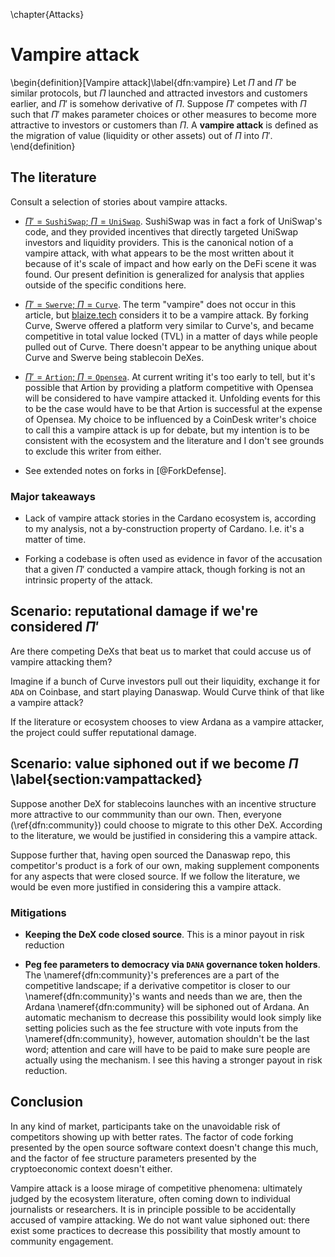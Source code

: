 \chapter{Attacks}

# Vampire attack

\begin{definition}[Vampire attack]\label{dfn:vampire}
Let $\Pi$ and $\Pi'$ be similar protocols, but $\Pi$ launched and attracted investors and customers earlier, and $\Pi'$ is somehow derivative of $\Pi$. Suppose $\Pi'$ competes with $\Pi$ such that $\Pi'$ makes parameter choices or other measures to become more attractive to investors or customers than $\Pi$. A $\textbf{vampire attack}$ is defined as the migration of value (liquidity or other assets) out of $\Pi$ into $\Pi'$.
\end{definition}

## The literature
Consult a selection of stories about vampire attacks. 

* [$\Pi' = \texttt{SushiSwap}$; $\Pi = \texttt{UniSwap}$](https://youtu.be/UFjXwrCGuog). SushiSwap was in fact a fork of UniSwap's code, and they provided incentives that directly targeted UniSwap investors and liquidity providers. This is the canonical notion of a vampire attack, with what appears to be the most written about it because of it's scale of impact and how early on the DeFi scene it was found. Our present definition is generalized for analysis that applies outside of the specific conditions here.

* [$\Pi' = \texttt{Swerve}$; $\Pi = \texttt{Curve}$](https://finance.yahoo.com/news/swerve-finance-total-value-locked-075020390.html). The term "vampire" does not occur in this article, but [blaize.tech](https://blaize.tech/services/how-to-prevent-liquidity-vampire-attacks-in-defi/) considers it to be a vampire attack. By forking Curve, Swerve offered a platform very similar to Curve's, and became competitive in total value locked (TVL) in a matter of days while people pulled out of Curve. There doesn't appear to be anything unique about Curve and Swerve being stablecoin DeXes. 

* [$\Pi' = \texttt{Artion}$; $\Pi = \texttt{Opensea}$](https://www.coindesk.com/tech/2021/09/24/andre-cronjes-new-nft-marketplace-is-a-vampire-attack-suicide-pact/). At current writing it's too early to tell, but it's possible that Artion by providing a platform competitive with Opensea will be considered to have vampire attacked it. Unfolding events for this to be the case would have to be that Artion is successful at the expense of Opensea. My choice to be influenced by a CoinDesk writer's choice to call this a vampire attack is up for debate, but my intention is to be consistent with the ecosystem and the literature and I don't see grounds to exclude this writer from either.

* See extended notes on forks in [@ForkDefense]. 

### Major takeaways

* Lack of vampire attack stories in the Cardano ecosystem is, according to my analysis, not a by-construction property of Cardano. I.e. it's a matter of time. 

* Forking a codebase is often used as evidence in favor of the accusation that a given $\Pi'$ conducted a vampire attack, though forking is not an intrinsic property of the attack. 

## Scenario: reputational damage if we're considered $\Pi'$

Are there competing DeXs that beat us to market that could accuse us of vampire attacking them? 

Imagine if a bunch of Curve investors pull out their liquidity, exchange it for `ADA` on Coinbase, and start playing Danaswap. Would Curve think of that like a vampire attack?

If the literature or ecosystem chooses to view Ardana as a vampire attacker, the project could suffer reputational damage.

## Scenario: value siphoned out if we become $\Pi$ \label{section:vampattacked}

Suppose another DeX for stablecoins launches with an incentive structure more attractive to our commmunity than our own. Then, everyone (\ref{dfn:community}) could choose to migrate to this other DeX. According to the literature, we would be justified in considering this a vampire attack. 

Suppose further that, having open sourced the Danaswap repo, this competitor's product is a fork of our own, making supplement components for any aspects that were closed source. If we follow the literature, we would be even more justified in considering this a vampire attack. 

### Mitigations

* **Keeping the DeX code closed source**. This is a minor payout in risk reduction

* **Peg fee parameters to democracy via `DANA` governance token holders**. The \nameref{dfn:community}'s preferences are a part of the competitive landscape; if a derivative competitor is closer to our \nameref{dfn:community}'s wants and needs than we are, then the Ardana \nameref{dfn:community} will be siphoned out of Ardana. An automatic mechanism to decrease this possibility would look simply like setting policies such as the fee structure with vote inputs from the \nameref{dfn:community}, however, automation shouldn't be the last word; attention and care will have to be paid to make sure people are actually using the mechanism. I see this having a stronger payout in risk reduction. 

## Conclusion 

In any kind of market, participants take on the unavoidable risk of competitors showing up with better rates. The factor of code forking presented by the open source software context doesn't change this much, and the factor of fee structure parameters presented by the cryptoeconomic context doesn't either.

Vampire attack is a loose mirage of competitive phenomena: ultimately judged by the ecosystem literature, often coming down to individual journalists or researchers. It is in principle possible to be accidentally accused of vampire attacking. We do not want value siphoned out: there exist some practices to decrease this possibility that mostly amount to community engagement.
